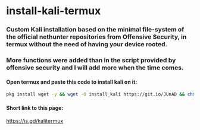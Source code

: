 # install-kali-termux
### Custom Kali installation based on the minimal file-system of the official nethunter repositories from Offensive Security, in termux without the need of having your device rooted. 
### More functions were added than in the script provided by offensive security and I will add more when the time comes.

#### Open termux and paste this code to install kali on it:
```bash
pkg install wget -y && wget -O install_kali https://git.io/JUnAD && chmod +x install_kali && ./install_kali
```
#### Short link to this page:
https://is.gd/kalitermux
